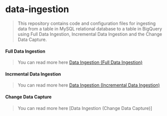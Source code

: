 # data-ingestion

> This repository contains code and configuration files for ingesting data from a table in MySQL relational database to a table in BigQuery using Full Data Ingestion, Incremental Data Ingestion and the Change Data Capture.

#### Full Data Ingestion

> You can read more here [Data Ingestion (Full Data Ingestion)](https://medium.com/codex/data-ingestion-full-data-ingestion-78f0dad296e9)

#### Incrmental Data Ingestion

> You can read more here [Data Ingestion (Incremental Data Ingestion)](https://medium.com/codex/data-ingestion-incremental-data-ingestion-ee9bc8e1f865)

#### Change Data Capture

> You can read more here [Data Ingestion (Change Data Capture)]
